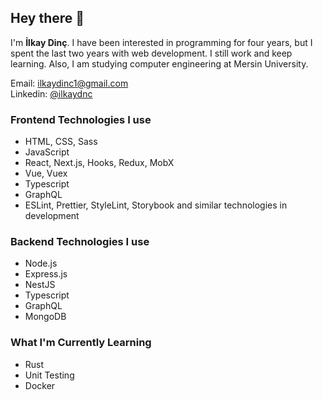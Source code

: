 ## Hey there 👋
 I'm **İlkay Dinç**. I have been interested in programming for four years, but I spent the last two years with web development. I still work and keep learning. Also, I am studying computer engineering at Mersin University.

Email: [ilkaydinc1@gmail.com](mailto:ilkaydinc1@gmail.com)
<br />
Linkedin: [@ilkaydnc](https://www.linkedin.com/in/ilkaydnc/)

### Frontend Technologies I use
* HTML, CSS, Sass 
* JavaScript
* React, Next.js, Hooks, Redux, MobX
* Vue, Vuex
* Typescript
* GraphQL
* ESLint, Prettier, StyleLint, Storybook and similar technologies in development

### Backend Technologies I use
* Node.js
* Express.js
* NestJS
* Typescript
* GraphQL
* MongoDB

### What I'm Currently Learning
* Rust
* Unit Testing
* Docker
